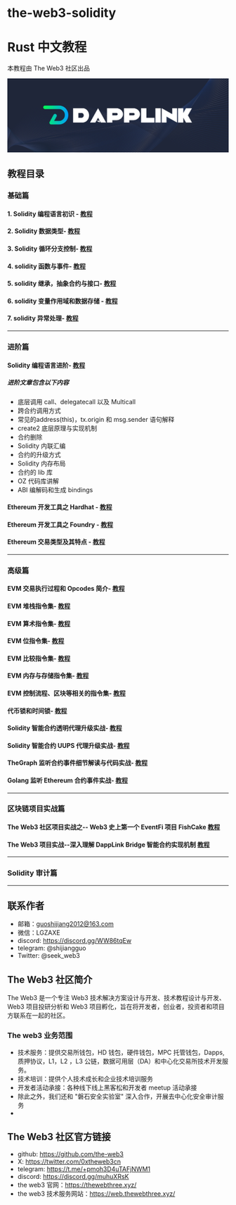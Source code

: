 # the-web3-solidity

# Rust 中文教程

本教程由 The Web3 社区出品

[![DappLink](https://raw.githubusercontent.com/eniac-x-labs/.github/main/profile/dapplink.jpeg)](https://www.dapplink.xyz/zh)


## 教程目录

### 基础篇

#### 1. Solidity 编程语言初识 - [教程](https://github.com/the-web3/the-web3-solidity/blob/main/first-meeting/Readme.md)
#### 2. Solidity 数据类型- [教程](https://github.com/the-web3/the-web3-solidity/tree/main/data-type#readme)
#### 3. Solidity 循环分支控制- [教程](https://github.com/the-web3/the-web3-solidity/blob/main/loop_branch_control/Readme.md)
#### 4. solidity 函数与事件- [教程](https://github.com/the-web3/the-web3-solidity/blob/main/functions_events/Readme.md)
#### 5. solidity 继承，抽象合约与接口- [教程](https://github.com/the-web3/the-web3-solidity/blob/main/abstract_interfaces/Readme.md)
#### 6. solidity 变量作用域和数据存储 - [教程](https://github.com/the-web3/the-web3-solidity/blob/main/variable_storage/Readme.md)
#### 7. solidity 异常处理- [教程](https://github.com/the-web3/the-web3-solidity/blob/main/exception_handling/Readme.md)

------------------------------------------------------------------------------------------------------------------------------

### 进阶篇
####  Solidity 编程语言进阶- [教程](https://github.com/the-web3/the-web3-solidity/blob/main/intermediate/Readme.md)
##### 进阶文章包含以下内容
- 底层调用 call、delegatecall 以及 Multicall
- 跨合约调用方式
- 常见的address(this)，tx.origin 和 msg.sender 语句解释
- create2 底层原理与实现机制
- 合约删除
- Solidity 内联汇编
- 合约的升级方式
- Solidity 内存布局
- 合约的 lib 库
- OZ 代码库讲解
- ABI 编解码和生成 bindings

####  Ethereum 开发工具之 Hardhat - [教程](https://github.com/the-web3/the-web3-solidity/blob/main/intermediate/Hardhat.md)
####  Ethereum 开发工具之 Foundry - [教程](https://github.com/the-web3/the-web3-solidity/blob/main/intermediate/Foundry.md)
####  Ethereum 交易类型及其特点 - [教程](https://github.com/the-web3/the-web3-solidity/blob/main/intermediate/eth_transaction_type.md)
------------------------------------------------------------------------------------------------------------------------------


### 高级篇
#### EVM 交易执行过程和 Opcodes 简介- [教程](https://github.com/the-web3/the-web3-solidity/blob/main/advanced/EVM_transaction_execution_process.md)
#### EVM 堆栈指令集- [教程](https://github.com/the-web3/the-web3-solidity/blob/main/advanced/EVM_heap_stack_instruction_set.md)
#### EVM 算术指令集- [教程](https://github.com/the-web3/the-web3-solidity/blob/main/advanced/EVM_arithmetic_instruction_set)
#### EVM 位指令集- [教程](https://github.com/the-web3/the-web3-solidity/blob/main/advanced/EVM_bit_instruction_set.md)
#### EVM 比较指令集- [教程](https://github.com/the-web3/the-web3-solidity/blob/main/advanced/EVM_compare_instruction_set.md)
#### EVM 内存与存储指令集- [教程](https://github.com/the-web3/the-web3-solidity/blob/main/advanced/EVM_memory_and_storage_instruction_set.md)
#### EVM 控制流程、区块等相关的指令集- [教程](https://github.com/the-web3/the-web3-solidity/blob/main/advanced/EVM_control_instruction_set.md)
#### 代币锁和时间锁- [教程](https://github.com/the-web3/the-web3-solidity/blob/main/advanced/Token%20lock%20and%20time%20lock.md)
#### Solidity 智能合约透明代理升级实战- [教程](https://github.com/the-web3/the-web3-solidity/blob/main/advanced/Solidity%20Transparent%20Proxy.md)
#### Solidity 智能合约 UUPS 代理升级实战- [教程](https://github.com/the-web3/the-web3-solidity/blob/main/advanced/Solidity%20UUPS%20Proxy.md)
#### TheGraph 监听合约事件细节解读与代码实战- [教程](https://github.com/the-web3/the-web3-solidity/blob/main/advanced/TheGraph%20listening%20for%20contract%20events.md)
#### Golang 监听 Ethereum 合约事件实战- [教程](https://github.com/the-web3/the-web3-solidity/blob/main/advanced/Golang%20Listening%20for%20Ethereum%20Contract%20Events.md)

------------------------------------------------------------------------------------------------------------------------------

### 区块链项目实战篇
#### The Web3 社区项目实战之-- Web3 史上第一个  EventFi 项目 FishCake [教程](https://github.com/the-web3/the-web3-solidity/blob/main/practical_project/The%20Web3%20FishCake.md)
#### The Web3 项目实战--深入理解 DappLink Bridge 智能合约实现机制 [教程](https://github.com/the-web3/the-web3-solidity/blob/main/practical_project/The%20Web3%20DappLink%20Bridge.md)


------------------------------------------------------------------------------------------------------------------------------

### Solidity 审计篇



------------------------------------------------------------------------------------------------------------------------------

## 联系作者

- 邮箱：guoshijiang2012@163.com
- 微信：LGZAXE
- discord: https://discord.gg/WW86tqEw
- telegram: @shijiangguo
- Twitter: @seek_web3


## The Web3 社区简介
The Web3 是一个专注 Web3 技术解决方案设计与开发、技术教程设计与开发、Web3 项目投研分析和 Web3 项目孵化，旨在将开发者，创业者，投资者和项目方联系在一起的社区。

### The web3 业务范围

- 技术服务：提供交易所钱包，HD 钱包，硬件钱包，MPC 托管钱包，Dapps,  质押协议，L1，L2 ，L3 公链，数据可用层（DA）和中心化交易所技术开发服务。
- 技术培训：提供个人技术成长和企业技术培训服务
- 开发者活动承接：各种线下线上黑客松和开发者 meetup 活动承接
- 除此之外，我们还和 "磐石安全实验室" 深入合作，开展去中心化安全审计服务
- 
## The Web3 社区官方链接
- github: https://github.com/the-web3
- X: https://twitter.com/0xtheweb3cn
- telegram: https://t.me/+pmoh3D4uTAFjNWM1
- discord:  https://discord.gg/muhuXRsK
- the web3 官网：https://thewebthree.xyz/
- the web3 技术服务网站：https://web.thewebthree.xyz/

